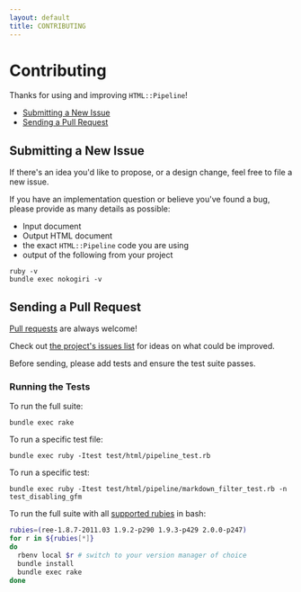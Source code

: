 ```yaml
---
layout: default
title: CONTRIBUTING
---
```


# Contributing

Thanks for using and improving `HTML::Pipeline`!

- [Submitting a New Issue](#submitting-a-new-issue)
- [Sending a Pull Request](#sending-a-pull-request)

## Submitting a New Issue

If there's an idea you'd like to propose, or a design change, feel free to file a new issue. 

If you have an implementation question or believe you've found a bug, please provide as many details as possible:

- Input document
- Output HTML document
- the exact `HTML::Pipeline` code you are using
- output of the following from your project

```
ruby -v
bundle exec nokogiri -v
```

## Sending a Pull Request

[Pull requests][pr] are always welcome!

Check out [the project's issues list][issues] for ideas on what could be improved.

Before sending, please add tests and ensure the test suite passes.

### Running the Tests

To run the full suite:

  `bundle exec rake`

To run a specific test file:

  `bundle exec ruby -Itest test/html/pipeline_test.rb`

To run a specific test:

  `bundle exec ruby -Itest test/html/pipeline/markdown_filter_test.rb -n test_disabling_gfm`  

To run the full suite with all [supported rubies][travisyaml] in bash:

```bash
rubies=(ree-1.8.7-2011.03 1.9.2-p290 1.9.3-p429 2.0.0-p247)
for r in ${rubies[*]} 
do 
  rbenv local $r # switch to your version manager of choice
  bundle install 
  bundle exec rake 
done
```

[issues]: https://github.com/jch/html-pipeline/issues
[pr]: https://help.github.com/articles/using-pull-requests
[travisyaml]: https://github.com/jch/html-pipeline/blob/master/.travis.yml
